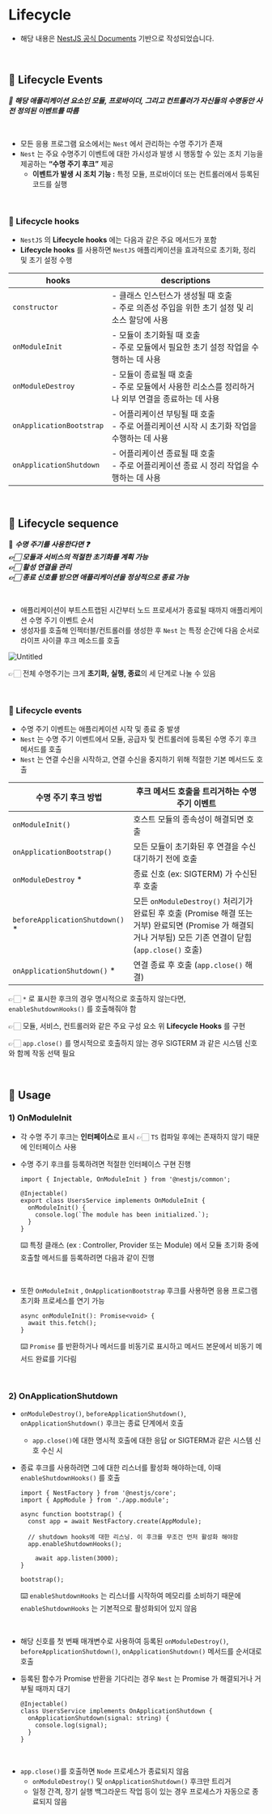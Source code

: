 # Lifecycle
- 해당 내용은 [NestJS 공식 Documents](https://docs.nestjs.com/fundamentals/lifecycle-events) 기반으로 작성되었습니다.

<br>

## 💭 Lifecycle Events

***📢 해당 애플리케이션 요소인 모듈, 프로바이더, 그리고 컨트롤러가 자신들의 수명동안 사전 정의된 이벤트를 따름***

<br>

- 모든 응용 프로그램 요소에서는 `Nest` 에서 관리하는 수명 주기가 존재
- `Nest` 는 주요 수명주기 이벤트에 대한 가시성과 발생 시 행동할 수 있는 조치 기능을 제공하는 **“수명 주기 후크”** 제공
    - **이벤트가 발생 시 조치 기능 :** 특정 모듈, 프로바이더 또는 컨트롤러에서 등록된 코드를 실행

<br>

### 🧨 Lifecycle hooks

- `NestJS` 의 **Lifecycle hooks** 에는 다음과 같은 주요 메서드가 포함
- **Lifecycle hooks** 를 사용하면 `NestJS` 애플리케이션을 효과적으로 초기화, 정리 및 초기 설정 수행

| hooks                    | descriptions                                                  |
|--------------------------|---------------------------------------------------------------|
| `constructor`            | - 클래스 인스턴스가 생성될 때 호출 <br> - 주로 의존성 주입을 위한 초기 설정 및 리소스 할당에 사용  |
| `onModuleInit`           | - 모듈이 초기화될 때 호출 <br> - 주로 모듈에서 필요한 초기 설정 작업을 수행하는 데 사용        |
| `onModuleDestroy`        | - 모듈이 종료될 때 호출 <br> - 주로 모듈에서 사용한 리소스를 정리하거나 외부 연결을 종료하는 데 사용 |
| `onApplicationBootstrap` | - 어플리케이션 부팅될 때 호출 <br> - 주로 어플리케이션 시작 시 초기화 작업을 수행하는 데 사용     |
| `onApplicationShutdown`  | - 어플리케이션 종료될 때 호출 <br> - 주로 어플리케이션 종료 시 정리 작업을 수행하는 데 사용      |

<br>

## 💭 Lifecycle sequence

📢 ***수명 주기를 사용한다면 ❓
<br> 👉🏻 모듈과 서비스의 적절한 초기화를 계획 가능
<br> 👉🏻 활성 연결을 관리
<br> 👉🏻 종료 신호를 받으면 애플리케이션을 정상적으로 종료 가능***

<br>

- 애플리케이션이 부트스트랩된 시간부터 노드 프로세서가 종료될 때까지 애플리케이션 수명 주기 이벤트 순서
- 생성자를 호출해 인젝터블/컨트롤러를 생성한 후 `Nest` 는 특정 순간에 다음 순서로 라이프 사이클 후크 메소드를 호출

![Untitled](https://github.com/SeoYunnn/TIL/assets/120713987/51b35945-28a5-403c-8889-f2885f1cf39d)

👉🏻 전체 수명주기는 크게 **초기화, 실행, 종료**의 세 단계로 나눌 수 있음

<br>

### 🧨 Lifecycle events

- 수명 주기 이벤트는 애플리케이션 시작 및 종료 중 발생
- `Nest` 는 수명 주기 이벤트에서 모듈, 공급자 및 컨트롤러에 등록된 수명 주기 후크 메서드를 호출
- `Nest` 는 연결 수신을 시작하고, 연결 수신을 중지하기 위해 적절한 기본 메서드도 호출


    
| 수명 주기 후크 방법 | 후크 메서드 호출을 트리거하는 수명 주기 이벤트 |
| --- | --- |
| `onModuleInit()` | 호스트 모듈의 종속성이 해결되면 호출 |
| `onApplicationBootstrap()` | 모든 모듈이 초기화된 후 연결을 수신 대기하기 전에 호출 |
| `onModuleDestroy` * | 종료 신호 (ex: SIGTERM) 가 수신된 후 호출 |
| `beforeApplicationShutdown()` * | 모든 `onModuleDestroy()` 처리기가 완료된 후 호출 (Promise 해결 또는 거부) 완료되면 (Promise 가 해결되거나 거부됨) 모든 기존 연결이 닫힘 (`app.close()` 호출) |
| `onApplicationShutdown()` * | 연결 종료 후 호출 (`app.close()` 해결) |

👉🏻 `*` 로 표시한 후크의 경우 명시적으로 호출하지 않는다면, `enableShutdownHooks()` 를 호출해줘야 함

👉🏻 모듈, 서비스, 컨트롤러와 같은 주요 구성 요소 위 **Lifecycle Hooks** 를 구현
    
👉🏻 `app.close()` 를 명시적으로 호출하지 않는 경우 SIGTERM 과 같은 시스템 신호와 함께 작동 선택 필요

<br>

## 💭 Usage
### 1) OnModuleInit

- 각 수명 주기 후크는 **인터페이스**로 표시 👉🏻 `TS` 컴파일 후에는 존재하지 않기 때문에 인터페이스 사용
- 수명 주기 후크를 등록하려면 적절한 인터페이스 구현 진행

    ```tsx
    import { Injectable, OnModuleInit } from '@nestjs/common';
    
    @Injectable()
    export class UsersService implements OnModuleInit {
      onModuleInit() {
        console.log(`The module has been initialized.`);
      }
    }
    ```

  ⌨️ 특정 클래스 (ex : Controller, Provider 또는 Module) 에서 모듈 초기화 중에 호출할 메서드를 등록하려면 다음과 같이 진행

<br>

- 또한 `OnModuleInit` , `OnApplicationBootstrap` 후크를 사용하면 응용 프로그램 초기화 프로세스를 연기 가능

    ```tsx
    async onModuleInit(): Promise<void> {
      await this.fetch();
    }
    ```

  ⌨️ `Promise` 를 반환하거나 메서드를 비동기로 표시하고 메서드 본문에서 비동기 메서드 완료를 기다림

<br>

### **2) OnApplicationShutdown**

- `onModuleDestroy()`, `beforeApplicationShutdown()`, `onApplicationShutdown()` 후크는 종료 단계에서 호출
    - `app.close()`에 대한 명시적 호출에 대한 응답 or SIGTERM과 같은 시스템 신호 수신 시
- 종료 후크를 사용하려면 그에 대한 리스너를 활성화 해야하는데, 이때 `enableShutdownHooks()` 를 호출

    ```tsx
    import { NestFactory } from '@nestjs/core';
    import { AppModule } from './app.module';
    
    async function bootstrap() {
      const app = await NestFactory.create(AppModule);
    
      // shutdown hooks에 대한 리스닝. 이 후크를 무조건 먼저 활성화 해야함
      app.enableShutdownHooks();
    
    	await app.listen(3000);
    }
    
    bootstrap();
    ```

  ⌨️ `enableShutdownHooks` 는 리스너를 시작하여 메모리를 소비하기 때문에 `enableShutdownHooks` 는 기본적으로 활성화되어 있지 않음

<br>

- 해당 신호를 첫 번째 매개변수로 사용하여 등록된 `onModuleDestroy()`, `beforeApplicationShutdown()`, `onApplicationShutdown()` 메서드를 순서대로 호출
- 등록된 함수가 Promise 반환을 기다리는 경우 `Nest` 는 Promise 가 해결되거나 거부될 때까지 대기

    ```tsx
    @Injectable()
    class UsersService implements OnApplicationShutdown {
      onApplicationShutdown(signal: string) {
        console.log(signal);
      }
    }
    ```

<br>

- `app.close()`를 호출하면 `Node` 프로세스가 종료되지 않음
    - `onModuleDestroy()` 및 `onApplicationShutdown()` 후크만 트리거
    - 일정 간격, 장기 실행 백그라운드 작업 등이 있는 경우 프로세스가 자동으로 종료되지 않음